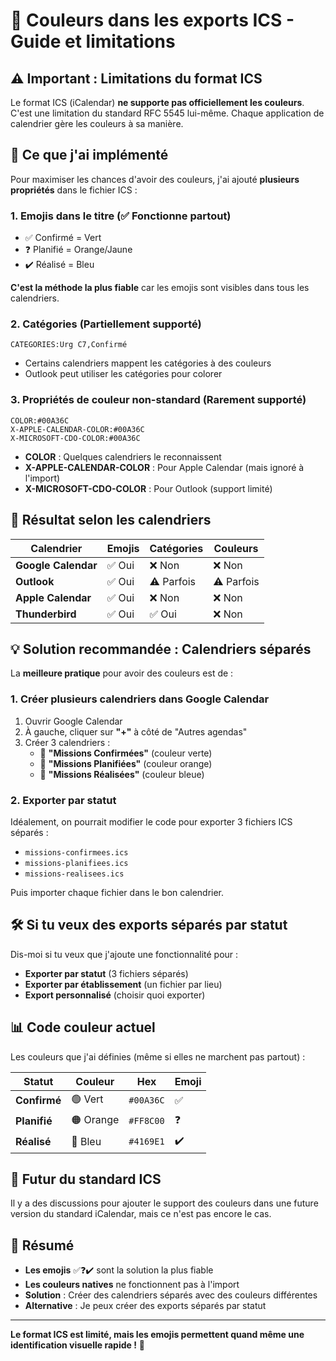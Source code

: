 # 🎨 Couleurs dans les exports ICS - Guide et limitations

## ⚠️ Important : Limitations du format ICS

Le format ICS (iCalendar) **ne supporte pas officiellement les couleurs**. C'est une limitation du standard RFC 5545 lui-même. Chaque application de calendrier gère les couleurs à sa manière.

## 🔧 Ce que j'ai implémenté

Pour maximiser les chances d'avoir des couleurs, j'ai ajouté **plusieurs propriétés** dans le fichier ICS :

### 1. **Emojis dans le titre** (✅ Fonctionne partout)
- ✅ Confirmé = Vert
- ❓ Planifié = Orange/Jaune  
- ✔️ Réalisé = Bleu

**C'est la méthode la plus fiable** car les emojis sont visibles dans tous les calendriers.

### 2. **Catégories** (Partiellement supporté)
```ics
CATEGORIES:Urg C7,Confirmé
```
- Certains calendriers mappent les catégories à des couleurs
- Outlook peut utiliser les catégories pour colorer

### 3. **Propriétés de couleur non-standard** (Rarement supporté)
```ics
COLOR:#00A36C
X-APPLE-CALENDAR-COLOR:#00A36C
X-MICROSOFT-CDO-COLOR:#00A36C
```
- **COLOR** : Quelques calendriers le reconnaissent
- **X-APPLE-CALENDAR-COLOR** : Pour Apple Calendar (mais ignoré à l'import)
- **X-MICROSOFT-CDO-COLOR** : Pour Outlook (support limité)

## 🎯 Résultat selon les calendriers

| Calendrier | Emojis | Catégories | Couleurs |
|------------|--------|------------|----------|
| **Google Calendar** | ✅ Oui | ❌ Non | ❌ Non |
| **Outlook** | ✅ Oui | ⚠️ Parfois | ⚠️ Parfois |
| **Apple Calendar** | ✅ Oui | ❌ Non | ❌ Non |
| **Thunderbird** | ✅ Oui | ✅ Oui | ❌ Non |

## 💡 Solution recommandée : Calendriers séparés

La **meilleure pratique** pour avoir des couleurs est de :

### 1. **Créer plusieurs calendriers dans Google Calendar**

1. Ouvrir Google Calendar
2. À gauche, cliquer sur **"+"** à côté de "Autres agendas"
3. Créer 3 calendriers :
   - 📗 **"Missions Confirmées"** (couleur verte)
   - 📙 **"Missions Planifiées"** (couleur orange)
   - 📘 **"Missions Réalisées"** (couleur bleue)

### 2. **Exporter par statut**

Idéalement, on pourrait modifier le code pour exporter 3 fichiers ICS séparés :
- `missions-confirmees.ics`
- `missions-planifiees.ics`
- `missions-realisees.ics`

Puis importer chaque fichier dans le bon calendrier.

## 🛠️ Si tu veux des exports séparés par statut

Dis-moi si tu veux que j'ajoute une fonctionnalité pour :
- **Exporter par statut** (3 fichiers séparés)
- **Exporter par établissement** (un fichier par lieu)
- **Export personnalisé** (choisir quoi exporter)

## 📊 Code couleur actuel

Les couleurs que j'ai définies (même si elles ne marchent pas partout) :

| Statut | Couleur | Hex | Emoji |
|--------|---------|-----|-------|
| **Confirmé** | 🟢 Vert | `#00A36C` | ✅ |
| **Planifié** | 🟠 Orange | `#FF8C00` | ❓ |
| **Réalisé** | 🔵 Bleu | `#4169E1` | ✔️ |

## 🔮 Futur du standard ICS

Il y a des discussions pour ajouter le support des couleurs dans une future version du standard iCalendar, mais ce n'est pas encore le cas.

## 📝 Résumé

- **Les emojis** ✅❓✔️ sont la solution la plus fiable
- **Les couleurs natives** ne fonctionnent pas à l'import
- **Solution** : Créer des calendriers séparés avec des couleurs différentes
- **Alternative** : Je peux créer des exports séparés par statut

---

**Le format ICS est limité, mais les emojis permettent quand même une identification visuelle rapide !** 🎯
